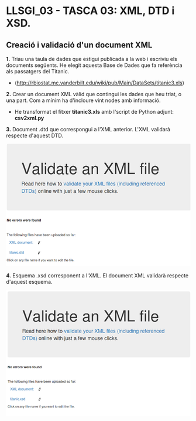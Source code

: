  # LLSGI_03 - TASCA 03: XML, DTD i XSD.
## Creació i validació d'un document XML


**1.** Triau una taula de dades que estigui publicada a la web i escriviu els documents següents. He elegit aquesta Base de Dades que fa referència als passatgers del Titanic.

  * (http://rbiostat.mc.vanderbilt.edu/wiki/pub/Main/DataSets/titanic3.xls)

**2.** Crear un document XML vàlid que contingui les dades que heu triat, o una part. Com a mínim ha d'incloure vint nodes amb informació.

  * He transformat el fitxer **titanic3.xls** amb l'script de Python adjunt: **csv2xml.py**

**3.** Document .dtd que correspongui a l'XML anterior. L'XML validarà respecte d'aquest DTD.

![Validacio DTD](/Validacio_DTD.png)

**4.** Esquema .xsd corresponent a l'XML. El document XML validarà respecte d'aquest esquema.

![Validacio XSD](/Validacio_XSD.png)
